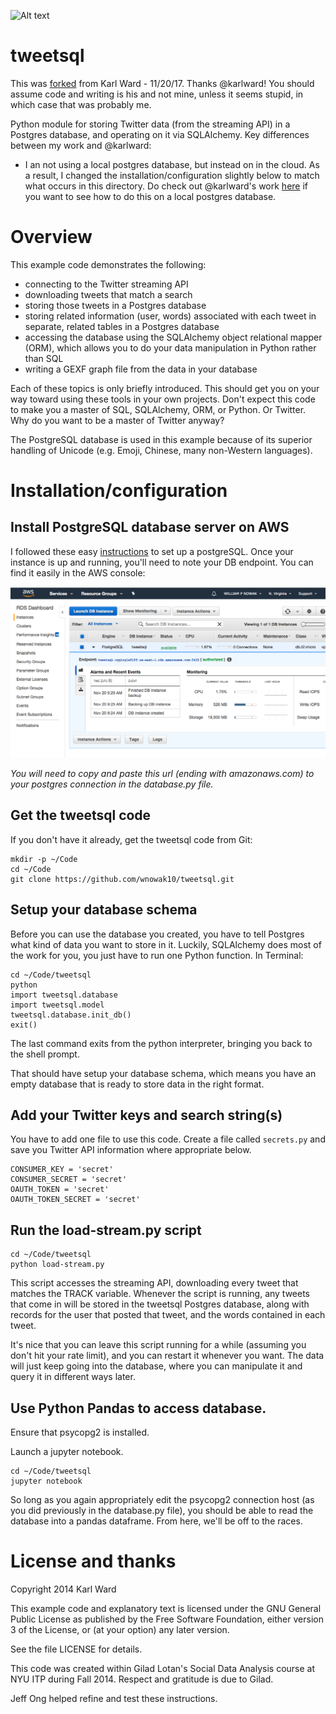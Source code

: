![Alt text](https://media.giphy.com/media/k4ZItrTKDPnSU/giphy.gif "Optional Title")

tweetsql
========

This was [forked](https://github.com/karlward/tweetsql) from Karl Ward - 11/20/17. Thanks @karlward! You should assume code and writing is his and not mine, unless it seems stupid, in which case that was probably me. 

Python module for storing Twitter data (from the streaming API) in a Postgres database, and operating on it via SQLAlchemy. Key differences between my work and @karlward:

- I an not using a local postgres database, but instead on in the cloud. As a result, I changed the installation/configuration slightly below to match what occurs in this directory. Do check out @karlward's work [here](https://github.com/karlward/tweetsql) if you want to see how to do this on a local postgres database.


Overview
========

This example code demonstrates the following: 
- connecting to the Twitter streaming API
- downloading tweets that match a search
- storing those tweets in a Postgres database
- storing related information (user, words) associated with each tweet in separate, related tables in a Postgres database
- accessing the database using the SQLAlchemy object relational mapper (ORM), which allows you to do your data manipulation in Python rather than SQL
- writing a GEXF graph file from the data in your database

Each of these topics is only briefly introduced.  This should get you on your way toward using these tools in your own projects.  Don't expect this code to make you a master of SQL, SQLAlchemy, ORM, or Python.  Or Twitter.  Why do you want to be a master of Twitter anyway?

The PostgreSQL database is used in this example because of its superior handling of Unicode (e.g. Emoji, Chinese, many non-Western languages).

Installation/configuration
==========================

Install PostgreSQL database server on AWS
----------------------------------

I followed these easy [instructions](https://aws.amazon.com/getting-started/tutorials/create-connect-postgresql-db/) to set up a postgreSQL. Once your instance is up and running, you'll need to note your DB endpoint. You can find it easily in the AWS console:

![Alt text](sshot.png "Optional Title")

*You will need to copy and paste this url (ending with amazonaws.com) to your postgres connection in the database.py file.*
 

Get the tweetsql code
---------------------

If you don't have it already, get the tweetsql code from Git: 

    mkdir -p ~/Code
    cd ~/Code
    git clone https://github.com/wnowak10/tweetsql.git

Setup your database schema
--------------------------

Before you can use the database you created, you have to tell Postgres what kind of data you want to store in it.  Luckily, SQLAlchemy does most of the work for you, you just have to run one Python function.  In Terminal: 

    cd ~/Code/tweetsql
    python
    import tweetsql.database
    import tweetsql.model
    tweetsql.database.init_db()
    exit()

The last command exits from the python interpreter, bringing you back to the shell prompt.

That should have setup your database schema, which means you have an empty database that is ready to store data in the right format.  

Add your Twitter keys and search string(s)
------------------------------------------

You have to add one file to use this code. Create a file called `secrets.py` and save you Twitter API information where appropriate below.

    CONSUMER_KEY = 'secret'
    CONSUMER_SECRET = 'secret'
    OAUTH_TOKEN = 'secret'
    OAUTH_TOKEN_SECRET = 'secret'


Run the load-stream.py script
-----------------------------

    cd ~/Code/tweetsql
    python load-stream.py

This script accesses the streaming API, downloading every tweet that matches the TRACK variable.  Whenever the script is running, any tweets that come in will be stored in the tweetsql Postgres database, along with records for the user that posted that tweet, and the words contained in each tweet.   

It's nice that you can leave this script running for a while (assuming you don't hit your rate limit), and you can restart it whenever you want.  The data will just keep going into the database, where you can manipulate it and query it in different ways later.  


Use Python Pandas to access database. 
-----------------------------

Ensure that psycopg2 is installed.

Launch a jupyter notebook. 

    cd ~/Code/tweetsql
    jupyter notebook

So long as you again appropriately edit the psycopg2 connection host (as you did previously in the database.py file), you should be able to read the database into a pandas dataframe. From here, we'll be off to the races. 


License and thanks
==================
Copyright 2014 Karl Ward

This example code and explanatory text is licensed under the GNU General Public License as published by the Free Software Foundation, either version 3 of the License, or (at your option) any later version.

See the file LICENSE for details.

This code was created within Gilad Lotan's Social Data Analysis course at NYU ITP during Fall 2014.  Respect and gratitude is due to Gilad.  

Jeff Ong helped refine and test these instructions. 
